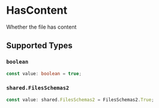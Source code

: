 # HasContent

Whether the file has content


## Supported Types

### `boolean`

```typescript
const value: boolean = true;
```

### `shared.FilesSchemas2`

```typescript
const value: shared.FilesSchemas2 = FilesSchemas2.True;
```

